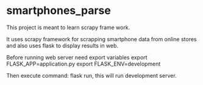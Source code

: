 # smartphones_parse

This project is meant to learn scrapy frame work.

It uses scrapy framework for scrapping smartphone data from online stores and also uses flask to display results in web.

Before running web server need export variables
export FLASK_APP=application.py
export FLASK_ENV=development

Then execute command: flask run, this will run development server.